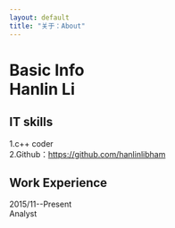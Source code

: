 ```yaml
---
layout: default
title: "关于：About"
---
```

Basic Info<br>
Hanlin Li
======
IT skills
------
> 
1.c++ coder<br>
2.Github：https://github.com/hanlinlibham

Work Experience
------
> 
2015/11--Present<br>
Analyst
